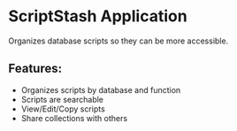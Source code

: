 # ScriptStash Application
Organizes database scripts so they can be more accessible.

## Features:
* Organizes scripts by database and function
* Scripts are searchable 
* View/Edit/Copy scripts
* Share collections with others
